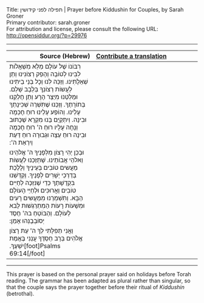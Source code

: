 <html>
<head></head>
<body>
Title: תפילה לפני קידושין | Prayer before Kiddushin for Couples, by Sarah Groner<br />
Primary contributor: sarah.groner<br />
For attribution and license, please consult the following URL: <a href="http://opensiddur.org/?p=29976">http://opensiddur.org/?p=29976</a>
<p />
<hr />

<table style="margin-left: auto;margin-right: auto" class="draggable">
<thead><tr><th id="x" style="text-align: right">Source (Hebrew)</th><th style="text-align: left"><a href="/contributing/upload/">Contribute a translation</a></th></tr></thead>
<tbody>
<tr>
<td style="vertical-align:top" width="44%">
<div class="liturgy" lang="he">
רִבּוֹנוֹ שֶׁל עוֹלָם מַלֵּא מִשְׁאֲלוֹת לִבִּינוּ לְטוֹבָה וְהָפֵק רְצוֹנִינוּ וְתֵן שְׁאֵלָתִינוּ. וְזַכֵּה לִנוּ וְכָל בְּנֵי בֵיתִינוּ לַעֲשוֹת רְצוֹנְךָ בְּלֵבָב שָׁלֵם. וּמַלְּטֵנוּ מִיֵּצֶר הָרָע וְתֵן חֶלְקֵנוּ בְּתוֹרָתֶךָ. וְזַכֵּנוּ שֶׁתִּשְׁרֶה שְׁכִינָתְךָ עָלֵינוּ. וְהוֹפַע עָלֵינוּ רוּחַ חָכְמָה וּבִינָה. וְיִתְקַיֵּם בָּנוּ מִקְרָא שֶׁכָּתוּב וְנָחָה עָלָיו רוּחַ ה' רוּחַ חָכְמָה וּבִינָה רוּחַ עֵצָה וּגְבוּרָה רוּחַ דַּעַת וְיִרְאַת ה':‏
</span></div></td>
 
<td style="vertical-align:top" width="53%"><div class="english" lang="en">

</td></tr>


<tr><td style="vertical-align:top" width="44%">
<div class="liturgy" lang="he">
וּבְכֵן יְהִי רָצוֹן מִלְּפָנֶיךָ ה' אֱלהֵינוּ וֵאלהֵי אֲבוֹתֵינוּ. שֶׁתְּזַכֵּנוּ לַעֲשוֹת מַעֲשים טוֹבִים בְּעֵינֶיךָ וְלָלֶכֶת בְּדַרְכֵי יְשָׁרִים לְפָנֶיךָ. וְקַדְּשֵׁנוּ בִּקְדֻשָׁתֶךָ כְּדֵי שֶׁנִּזְכֶּה לְחַיִּים טוֹבִים וַאֲרוּכִּים וּלְחַיֵּי הָעוֹלָם הַבָּא. וְתִשְׁמְרֵנוּ מִמַּעֲשּים רָעִים וּמִשָׁעוֹת רָעוֹת הַמִתְרַגְשׁות לָבא לְעוֹלָם. וְהַבּוֹטֵחַ בה' חֶסֶד יְסוֹבְבֶנְּהוּ אָמֵן:‏
</span></div></td>
 
<td style="vertical-align:top" width="53%"><div class="english" lang="en">

</td></tr>


<tr><td style="vertical-align:top" width="44%">
<div class="liturgy" lang="he">
וַאֲנִי תְפִלָּתִי לְךָ ה' עֵת רָצוֹן אֱלֹהִים בְּרָב חַסְדֶּךָ עֲנֵנִי בֶּאֱמֶת יִשְׁעֶךָ.‏[foot]Psalms 69:14[/foot]
</span></div></td>
 
<td style="vertical-align:top" width="53%"><div class="english" lang="en">

</td></tr>
</tbody></table>

<hr />

This prayer is based on the personal prayer said on holidays before Torah reading. The grammar has been adapted as plural rather than singular, so that the couple says the prayer together before their ritual of <em>Kiddushin</em> (betrothal).
</body>
</html>